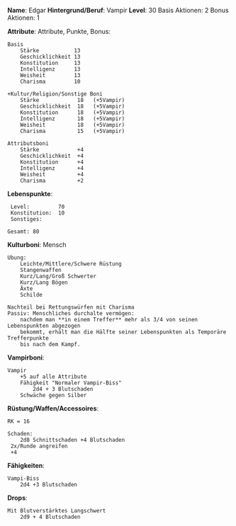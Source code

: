 **Name**:  Edgar
**Hintergrund/Beruf**: Vampir
**Level**: 30
Basis Aktionen: 2
Bonus Aktionen:  1


**Attribute**:
	Attribute, Punkte, Bonus:

	Basis
		Stärke           13    
		Geschicklichkeit 13    
		Konstitution     13    
		Intelligenz      13    
		Weisheit         13    
		Charisma         10    

	+Kultur/Religion/Sonstige Boni
		Stärke            18   (+5Vampir)
		Geschicklichkeit  18   (+5Vampir)
		Konstitution      18   (+5Vampir)
		Intelligenz       18   (+5Vampir)
		Weisheit          18   (+5Vampir)
		Charisma          15   (+5Vampir)

	Attributsboni
		Stärke            +4
		Geschicklichkeit  +4
		Konstitution      +4
		Intelligenz       +4
		Weisheit          +4
		Charisma          +2

**Lebenspunkte**:
	
	 Level:         70
	 Konstitution:  10
	 Sonstiges:     

	Gesamt: 80


**Kulturboni**:
	Mensch
	
	Übung:
		Leichte/Mittlere/Schwere Rüstung
		Stangenwaffen
		Kurz/Lang/Groß Schwerter
		Kurz/Lang Bögen
		Äxte
		Schilde
	
	Nachteil bei Rettungswürfen mit Charisma
	Passiv: Menschliches durchalte vermögen:
		nachdem man **in einem Treffer** mehr als 3/4 von seinen Lebenspunkten abgezogen
		bekommt, erhält man die Hälfte seiner Lebenspunkten als Temporäre Trefferpunkte
		bis nach dem Kampf.


**Vampirboni**:
	
	Vampir
		+5 auf alle Attribute
		Fähigkeit "Normaler Vampir-Biss"
			2d4 + 3 Blutschaden
		Schwäche gegen Silber




**Rüstung/Waffen/Accessoires**:  
	
	RK = 16
	
	Schaden:
		2d8 Schnittschaden +4 Blutschaden
	 2x/Runde angreifen
	 +4



**Fähigkeiten**:
	
	Vampi-Biss
		2d4 +3 Blutschaden


**Drops**:
	
	Mit Blutverstärktes Langschwert
		2d9 + 4 Blutschaden